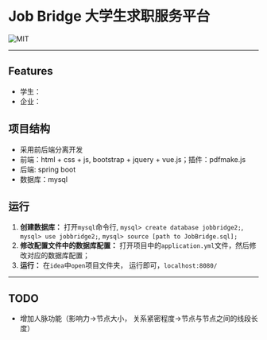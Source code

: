 # Job Bridge 大学生求职服务平台

<p align="left">
	<img alt="MIT" src="https://img.shields.io/npm/l/express.svg" />
</p>

***

## Features
* 学生：
* 企业：


## 项目结构
* 采用前后端分离开发
* 前端：html + css + js, bootstrap + jquery + vue.js；插件：pdfmake.js
* 后端: spring boot
* 数据库：mysql 

## 运行
1. **创建数据库：** 打开`mysql`命令行, `mysql> create database jobbridge2;`, `mysql> use jobbridge2;`, `mysql> source [path to JobBridge.sql];`
2. **修改配置文件中的数据库配置：** 打开项目中的`application.yml`文件，然后修改对应的数据库配置；
3. **运行：** 在`idea`中`open`项目文件夹， 运行即可，`localhost:8080/`

---


## TODO
* 增加人脉功能（影响力->节点大小， 关系紧密程度->节点与节点之间的线段长度）


